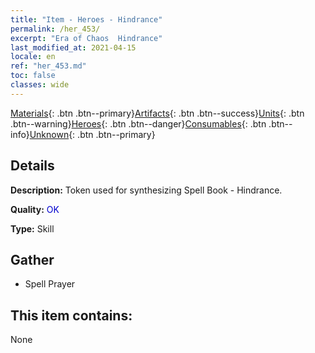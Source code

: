 ```yaml
---
title: "Item - Heroes - Hindrance"
permalink: /her_453/
excerpt: "Era of Chaos  Hindrance"
last_modified_at: 2021-04-15
locale: en
ref: "her_453.md"
toc: false
classes: wide
---
```

 [Materials](/Items/){: .btn .btn--primary}[Artifacts](/Items/Artifacts/){: .btn .btn--success}[Units](/Items/Units/){: .btn .btn--warning}[Heroes](/Items/Heroes/){: .btn .btn--danger}[Consumables](/Items/Consumables/){: .btn .btn--info}[Unknown](/Items/Unknown/){: .btn .btn--primary}

## Details
 **Description:** Token used for synthesizing Spell Book - Hindrance.

 **Quality:** <span style="color: #0000CD">OK</span>

 **Type:** Skill

## Gather

*    Spell Prayer 

## This item contains:

  None

